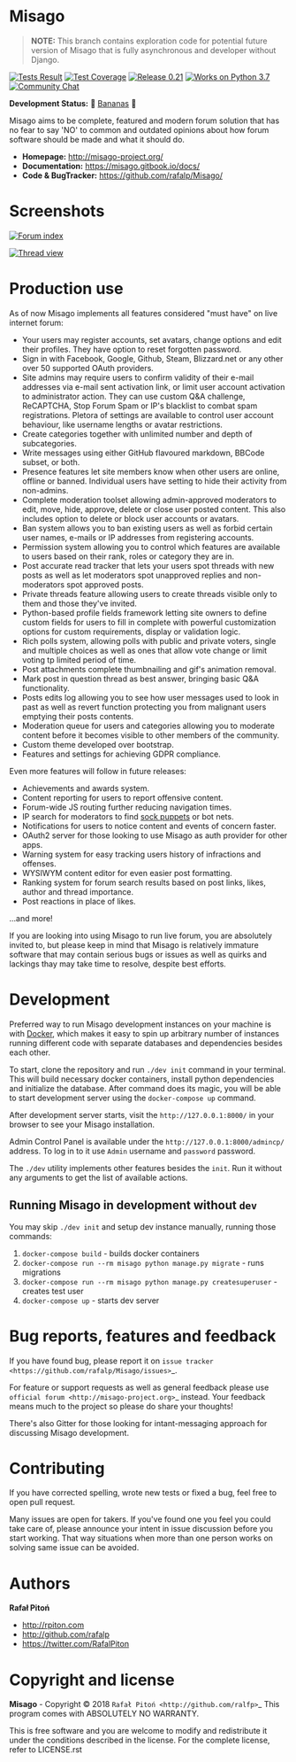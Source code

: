 Misago
======

> **NOTE:** This branch contains exploration code for potential future version of Misago that is fully asynchronous and developer without Django.

[![Tests Result](https://travis-ci.org/rafalp/Misago.svg?branch=master)](https://travis-ci.org/rafalp/Misago)
[![Test Coverage](https://coveralls.io/repos/github/rafalp/Misago/badge.svg?branch=master)](https://coveralls.io/github/rafalp/Misago?branch=master)
[![Release 0.21](https://img.shields.io/badge/release-0.21-brightgreen.svg)](https://pypi.org/project/Misago/)
[![Works on Python 3.7](https://img.shields.io/badge/python-3.7-blue.svg)](https://travis-ci.org/rafalp/Misago)
[![Community Chat](https://img.shields.io/badge/chat-on_discord-7289da.svg)](https://discord.gg/fwvrZgB) 


**Development Status:** 🍌 [Bananas](https://en.wikipedia.org/wiki/Perpetual_beta>) 🍌

Misago aims to be complete, featured and modern forum solution that has no fear to say 'NO' to common and outdated opinions about how forum software should be made and what it should do.

- **Homepage:** http://misago-project.org/
- **Documentation:** https://misago.gitbook.io/docs/
- **Code & BugTracker:** https://github.com/rafalp/Misago/


Screenshots
===========

[![Forum index](https://misago-project.org/media/mporg-home-small.png?01062018)](https://misago-project.org)

[![Thread view](https://misago-project.org/media/mporg-thread-small.png?01062018)](https://misago-project.org)


Production use
==============

As of now Misago implements all features considered "must have" on live internet forum:

* Your users may register accounts, set avatars, change options and edit their profiles. They have option to reset forgotten password.
* Sign in with Facebook, Google, Github, Steam, Blizzard.net or any other over 50 supported OAuth providers.
* Site admins may require users to confirm validity of their e-mail addresses via e-mail sent activation link, or limit user account activation to administrator action. They can use custom Q&A challenge, ReCAPTCHA, Stop Forum Spam or IP's blacklist to combat spam registrations. Pletora of settings are available to control user account behaviour, like username lengths or avatar restrictions.
* Create categories together with unlimited number and depth of subcategories.
* Write messages using either GitHub flavoured markdown, BBCode subset, or both.
* Presence features let site members know when other users are online, offline or banned. Individual users have setting to hide their activity from non-admins.
* Complete moderation toolset allowing admin-approved moderators to edit, move, hide, approve, delete or close user posted content. This also includes option to delete or block user accounts or avatars.
* Ban system allows you to ban existing users as well as forbid certain user names, e-mails or IP addresses from registering accounts.
* Permission system allowing you to control which features are available to users based on their rank, roles or category they are in.
* Post accurate read tracker that lets your users spot threads with new posts as well as let moderators spot unapproved replies and non-moderators spot approved posts.
* Private threads feature allowing users to create threads visible only to them and those they've invited. 
* Python-based profile fields framework letting site owners to define custom fields for users to fill in complete with powerful customization options for custom requirements, display or validation logic.
* Rich polls  system, allowing polls with public and private voters, single and multiple choices as well as ones that allow vote change or limit voting tp limited period of time.
* Post attachments complete thumbnailing and gif's animation removal.
* Mark post in question thread as best answer, bringing basic Q&A functionality.
* Posts edits log allowing you to see how user messages used to look in past as well as revert function protecting you from malignant users emptying their posts contents.
* Moderation queue for users and categories allowing you to moderate content before it becomes visible to other members of the community.
* Custom theme developed over bootstrap.
* Features and settings for achieving GDPR compliance.

Even more features will follow in future releases:

* Achievements and awards system.
* Content reporting for users to report offensive content.
* Forum-wide JS routing further reducing navigation times.
* IP search for moderators to find [sock puppets](https://en.wikipedia.org/wiki/Sockpuppet_(Internet)) or bot nets.
* Notifications for users to notice content and events of concern faster.
* OAuth2 server for those looking to use Misago as auth provider for other apps.
* Warning system for easy tracking users history of infractions and offenses.
* WYSIWYM content editor for even easier post formatting.
* Ranking system for forum search results based on post links, likes, author and thread importance.
* Post reactions in place of likes.

...and more!

If you are looking into using Misago to run live forum, you are absolutely invited to, but please keep in mind that Misago is relatively immature software that may contain serious bugs or issues as well as quirks and lackings thay may take time to resolve, despite best efforts. 


Development
===========

Preferred way to run Misago development instances on your machine is with [Docker](https://www.docker.com/community-edition#/download), which makes it easy to spin up arbitrary number of instances running different code with separate databases and dependencies besides each other.

To start, clone the repository and run `./dev init` command in your terminal. This will build necessary docker containers, install python dependencies and initialize the database. After command does its magic, you will be able to start development server using the `docker-compose up` command.

After development server starts, visit the `http://127.0.0.1:8000/` in your browser to see your Misago installation.

Admin Control Panel is available under the `http://127.0.0.1:8000/admincp/` address. To log in to it use `Admin` username and `password` password.

The `./dev` utility implements other features besides the `init`. Run it without any arguments to get the list of available actions.


Running Misago in development without `dev`
-------------------------------------------

You may skip `./dev init` and setup dev instance manually, running those commands:

1. `docker-compose build` - builds docker containers
2. `docker-compose run --rm misago python manage.py migrate` - runs migrations
3. `docker-compose run --rm misago python manage.py createsuperuser` - creates test user
4. `docker-compose up` - starts dev server


Bug reports, features and feedback
==================================

If you have found bug, please report it on `issue tracker <https://github.com/rafalp/Misago/issues>`_.

For feature or support requests as well as general feedback please use `official forum <http://misago-project.org>`_ instead. Your feedback means much to the project so please do share your thoughts!

There's also Gitter for those looking for intant-messaging approach for discussing Misago development.


Contributing
============

If you have corrected spelling, wrote new tests or fixed a bug, feel free to open pull request.

Many issues are open for takers. If you've found one you feel you could take care of, please announce your intent in issue discussion before you start working. That way situations when more than one person works on solving same issue can be avoided.


Authors
=======

**Rafał Pitoń**

* http://rpiton.com
* http://github.com/rafalp
* https://twitter.com/RafalPiton


Copyright and license
=====================

**Misago** - Copyright © 2018 `Rafał Pitoń <http://github.com/ralfp>`_
This program comes with ABSOLUTELY NO WARRANTY.

This is free software and you are welcome to modify and redistribute it under the conditions described in the license.
For the complete license, refer to LICENSE.rst